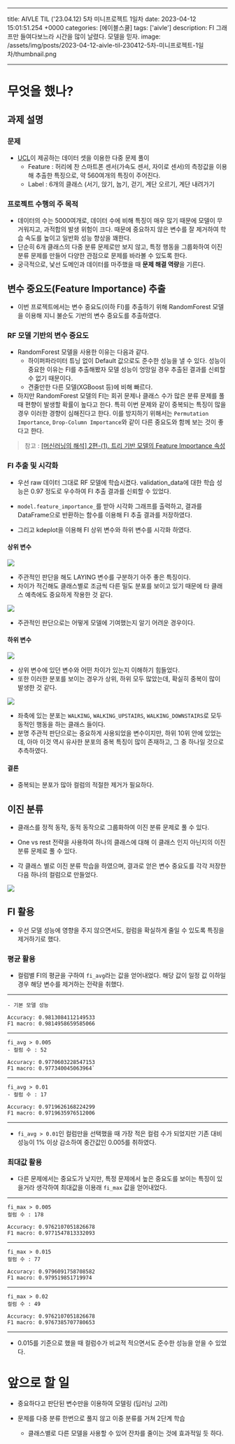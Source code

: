 

---
title: AIVLE TIL ('23.04.12) 5차 미니프로젝트 1일차
date: 2023-04-12 15:01:51.254 +0000
categories: [에이블스쿨]
tags: ['aivle']
description: FI 그래프만 들여다보느라 시간을 많이 날렸다. 모델을 믿자.
image: /assets/img/posts/2023-04-12-aivle-til-230412-5차-미니프로젝트-1일차/thumbnail.png

---

# 무엇을 했나?

## 과제 설명
### 문제

- [UCL](https://archive.ics.uci.edu/ml/datasets/human+activity+recognition+using+smartphones)이 제공하는 데이터 셋을 이용한 다중 문제 풀이
    - Feature : 허리에 찬 스마트폰 센서(가속도 센서, 자이로 센서)의 측정값을 이용해 추출한 특징으로, 약 560여개의 특징이 주어진다.
    - Label : 6개의 클래스 (서기, 앉기, 눕기, 걷기, 계단 오르기, 계단 내려가기
### 프로젝트 수행의 주 목적
- 데이터의 수는 5000여개로, 데이터 수에 비해 특징이 매우 많기 때문에 모델이 무거워지고, 과적합의 발생 위험이 크다. 때문에 중요하지 않은 변수를 잘 제거하여 학습 속도를 높이고 일반화 성능 향상을 꽤한다.
- 단순히 6개 클래스의 다중 분류 문제로만 보지 않고, 특정 행동을 그룹화하여 이진 분류 문제를 만들어 다양한 관점으로 문제를 바라볼 수 있도록 한다.
- 궁극적으로, 낯선 도메인과 데이터를 마주했을 때 **문제 해결 역량**을 기른다.

## 변수 중요도(Feature Importance) 추출

- 이번 프로젝트에서는 변수 중요도(이하 FI)를 추출하기 위해 RandomForest 모델을 이용해 지니 불순도 기반의 변수 중요도를 추출하였다.

### RF 모델 기반의 변수 중요도

- RandomForest 모델을 사용한 이유는 다음과 같다.
    - 하이퍼파라미터 튜닝 없이 Default 값으로도 준수한 성능을 낼 수 있다. 성능이 중요한 이유는 FI를 추출해봤자 모델 성능이 엉망일 경우 추출된 결과를 신뢰할 수 없기 때문이다.
    - 견줄만한 다른 모델(XGBoost 등)에 비해 빠르다.
- 하지만 RandomForest 모델의 FI는 회귀 문제나 클래스 수가 많은 분류 문제를 풀 때 편향이 발생할 확률이 높다고 한다. 특히 이번 문제와 같이 중복되는 특징이 많을 경우 이러한 경향이 심해진다고 한다. 이를 방지하기 위해서는 `Permutation Importance`, `Drop-Column Importance`와 같이 다른 중요도와 함께 보는 것이 좋다고 한다.
> 참고 : [[머신러닝의 해석] 2편-(1). 트리 기반 모델의 Feature Importance 속성](https://soohee410.github.io/iml_tree_importance)

### FI 추출 및 시각화

- 우선 raw 데이터 그대로 RF 모델에 학습시켰다. validation_data에 대한 학습 성능은 0.97 정도로 우수하여 FI 추출 결과를 신뢰할 수 있었다.

- `model.feature_importance_`를 받아 시각화 그래프를 출력하고, 결과를 DataFrame으로 반환하는 함수를 이용해 FI 추출 결과를 저장하였다.

- 그리고 kdeplot을 이용해 FI 상위 변수와 하위 변수를 시각화 하였다.

#### 상위 변수

![](/assets/img/posts/2023-04-12-aivle-til-230412-5차-미니프로젝트-1일차/img0.png)

- 주관적인 판단을 해도 LAYING 변수를 구분하기 아주 좋은 특징이다.
- 차이가 적긴해도 클래스별로 조금씩 다른 밀도 분포를 보이고 있기 때문에 타 클래스 예측에도 중요하게 작용한 것 같다.

![](/assets/img/posts/2023-04-12-aivle-til-230412-5차-미니프로젝트-1일차/img1.png)

- 주관적인 판단으로는 어떻게 모델에 기여했는지 알기 어려운 경우이다.

#### 하위 변수

![](/assets/img/posts/2023-04-12-aivle-til-230412-5차-미니프로젝트-1일차/img2.png)

- 상위 변수에 있던 변수와 어떤 차이가 있는지 이해하기 힘들었다.
- 또한 이러한 분포를 보이는 경우가 상위, 하위 모두 많았는데, 확실히 중복이 많이 발생한 것 같다.

![](/assets/img/posts/2023-04-12-aivle-til-230412-5차-미니프로젝트-1일차/img3.png)

- 좌축에 있는 분포는 `WALKING`, `WALKING_UPSTAIRS`, `WALKING_DOWNSTAIRS`로 모두 동적인 행동을 하는 클래스 들이다.
- 분명 주관적 판단으로는 중요하게 사용되었을 변수이지만, 하위 10위 안에 있었는데, 아마 이것 역시 유사한 분포의 중복 특징이 많이 존재하고, 그 중 하나일 것으로 추측하였다.

#### 결론

- 중복되는 분포가 많아 컬럼의 적절한 제거가 필요하다.

## 이진 분류

- 클래스를 정적 동작, 동적 동작으로 그룹화하여 이진 분류 문제로 풀 수 있다.
- One vs rest 전략을 사용하여 하나의 클래스에 대해 이 클래스 인지 아닌지의 이진 분류 문제로 풀 수 있다.


- 각 클래스 별로 이진 분류 학습을 하였으며, 결과로 얻은 변수 중요도를 각각 저장한 다음 하나의 컬럼으로 만들었다.

![](/assets/img/posts/2023-04-12-aivle-til-230412-5차-미니프로젝트-1일차/img4.png)

## FI 활용

- 우선 모델 성능에 영향을 주지 않으면서도, 컬럼을 확실하게 줄일 수 있도록 특징을 제거하기로 했다.

### 평균 활용

- 컬럼별 FI의 평균을 구하여 `fi_avg`라는 값을 얻어내었다. 해당 값이 일정 값 이하일 경우 해당 변수를 제거하는 전략을 취했다.

---
```
- 기본 모델 성능

Accuracy: 0.9813084112149533
F1 macro: 0.9814958659585066
```
---
```
fi_avg > 0.005
- 컬럼 수 : 52

Accuracy: 0.9770603228547153
F1 macro: 0.977340045063964`
```
---
```
fi_avg > 0.01
- 컬럼 수 : 17

Accuracy: 0.9719626168224299
F1 macro: 0.9719635976512006
```
---

- `fi_avg > 0.01`인 컬럼만을 선택했을 때 가장 적은 컬럼 수가 되었지만 기존 대비 성능이 1% 이상 감소하여 중간값인 0.005를 취하였다.

### 최대값 활용

- 다른 문제에서는 중요도가 낮지만, 특정 문제에서 높은 중요도를 보이는 특징이 있을거라 생각하여 최대값을 이용래 `fi_max` 값을 얻어내었다.

---
```
fi_max > 0.005
컬럼 수 : 178

Accuracy: 0.9762107051826678
F1 macro: 0.9771547813332093
```
---
```
fi_max > 0.015
컬럼 수 : 77

Accuracy: 0.9796091758708582
F1 macro: 0.979519851719974
```
---
```
fi_max > 0.02
컬럼 수 : 49

Accuracy: 0.9762107051826678
F1 macro: 0.9767385707780653
```
---

- 0.015를 기준으로 했을 때 컬럼수가 비교적 적으면서도 준수한 성능을 얻을 수 있었다.

# 앞으로 할 일

- 중요하다고 판단된 변수만을 이용하여 모델링 (딥러닝 고려)


- 문제를 다중 분류 한번으로 풀지 않고 이중 분류를 거쳐 2단계 학습
    - 클래스별로 다른 모델을 사용할 수 있어 잔차를 줄이는 것에 효과적일 듯 하다.

        